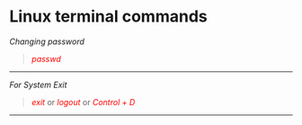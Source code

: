 # Linux terminal commands

_Changing password_

<blockquote>
<em style="color: red">passwd</em>
</blockquote>
<hr>

_For System Exit_

<blockquote>
<em style="color: red">exit</em> or
<em style="color: red">logout</em> or
<em style="color: red">Control + D</em>
</blockquote>
<hr>
